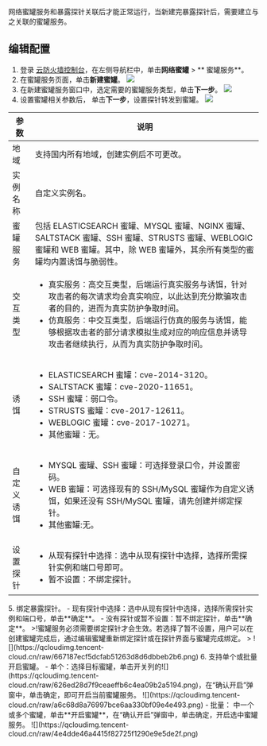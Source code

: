网络蜜罐服务和暴露探针关联后才能正常运行，当新建完暴露探针后，需要建立与之关联的蜜罐服务。

## 编辑配置

1. 登录 [云防火墙控制台](https://console.cloud.tencent.com/cfw)，在左侧导航栏中，单击**网络蜜罐** > ** 蜜罐服务**。
2. 在蜜罐服务页面，单击**新建蜜罐**。
![](https://qcloudimg.tencent-cloud.cn/raw/b37281ef569bcf43e2bd996c0cfda8ae.png)
3. 在新建蜜罐服务窗口中，选定需要的蜜罐服务类型，单击**下一步**。
![](https://qcloudimg.tencent-cloud.cn/raw/43f13b527b703a9d9f524b2e1882e8f3.png)
4. 设置蜜罐相关参数后， 单击**下一步**，设置探针转发到蜜罐。
![](https://qcloudimg.tencent-cloud.cn/raw/f1a39c2bbb47509e3921ef86cd8644ef.png)
<table>
<thead>
<tr>
<th>参数</th>
<th>说明</th>
</tr>
</thead>
<tbody><tr>
<td>地域</td>
<td>支持国内所有地域，创建实例后不可更改。</td>
</tr>
<tr>
<td>实例名称</td>
<td>自定义实例名。</td>
</tr>
<tr>
<td>蜜罐服务</td>
<td>包括 ELASTICSEARCH 蜜罐、MYSQL 蜜罐、NGINX 蜜罐、SALTSTACK 蜜罐、SSH 蜜罐、STRUSTS 蜜罐、WEBLOGIC 蜜罐和 WEB 蜜罐。其中，除 WEB 蜜罐外，其余所有类型的蜜罐均内置诱饵与脆弱性。</td>
</tr>
<tr>
<td>交互类型</td>
<td><ul><li>真实服务︰高交互类型，后端运行真实服务与诱饵，针对攻击者的每次请求均会真实响应，以此达到充分欺骗攻击者的目的，进而为真实防护争取时间。</li><li>仿真服务︰中交互类型，后端运行仿真的服务与诱饵，能够根据攻击者的部分请求模拟生成对应的响应信息并诱导攻击者继续执行，从而为真实防护争取时间。</li></ul></td>
</tr>
<tr>
<td>诱饵</td>
<td><ul><li>ELASTICSEARCH 蜜罐：cve-2014-3120。</li><li>SALTSTACK 蜜罐：cve-2020-11651。</li><li>SSH 蜜罐：弱口令。</li><li>STRUSTS 蜜罐：cve-2017-12611。</li><li>WEBLOGIC 蜜罐：cve-2017-10271。</li><li>其他蜜罐︰无。</li></ul></td>
</tr>
<tr>
<td>自定义诱饵</td>
<td><ul><li>MYSQL 蜜罐、SSH 蜜罐：可选择登录口令，并设置密码。</li><li>WEB 蜜罐：可选择现有的 SSH/MySQL 蜜罐作为自定义诱饵，如果还没有 SSH/MySQL 蜜罐，请先创建并绑定探针。</li><li>其他蜜罐:无。</li></ul></td>
</tr>
<tr>
<td>设置探针</td>
<td><ul><li>从现有探针中选择︰选中从现有探针中选择，选择所需探针实例和端口号即可。</li><li>暂不设置：不绑定探针。</li></ul></td>
</tr>
</tbody></table>
5. 绑定暴露探针。
  -  现有探针中选择：选中从现有探针中选择，选择所需探针实例和端口号，单击**确定**。
  -  没有探针或暂不设置：暂不绑定探针，单击**确定**。
 >!蜜罐服务必须需要绑定探针才会生效。若选择了暂不设置，用户可以在创建蜜罐完成后，通过编辑蜜罐重新绑定探针或在探针界面与蜜罐完成绑定。
 >
![](https://qcloudimg.tencent-cloud.cn/raw/667187ecf5dcfab51263d8d6dbbeb2b6.png)
6. 支持单个或批量开启蜜罐。 
 - 单个：选择目标蜜罐，单击开关列的![](https://qcloudimg.tencent-cloud.cn/raw/626ed28d7f9ceaeffb6c4ea09b2a5194.png)，在“确认开启”弹窗中，单击确定，即可开启当前蜜罐服务。
![](https://qcloudimg.tencent-cloud.cn/raw/a6c68d8a76997bce6aa330bf09e4e493.png)
 - 批量： 中一个或多个蜜罐，单击**开启蜜罐**，在“确认开启”弹窗中，单击确定，开启选中蜜罐服务。
![](https://qcloudimg.tencent-cloud.cn/raw/4e4dde46a4415f82725f1290e9e5de2f.png)
